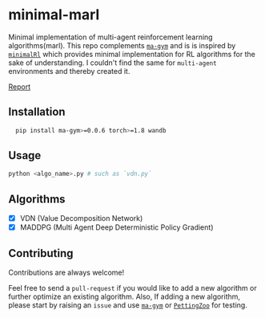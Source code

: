 # minimal-marl

Minimal implementation of multi-agent reinforcement learning algorithms(marl). This repo
complements [`ma-gym`](https://github.com/koulanurag/ma-gym) and is is inspired
by [`minimalRl`](https://github.com/seungeunrho/minimalRL) which provides minimal implementation for RL algorithms for
the sake of understanding. I couldn't find the same for  `multi-agent` environments and thereby created it.

[Report](https://wandb.ai/koulanurag/minimal-marl/reports/Minimal-Marl--Vmlldzo4MzM2MDc?accessToken=vy6dydemfdvekct02pevp3girjvb0tnt1ou2acb2h0fl478hdjqqu8ydbco6uz38)

## Installation

```bash 
  pip install ma-gym>=0.0.6 torch>=1.8 wandb
```

## Usage

```bash
python <algo_name>.py # such as `vdn.py`
```

## Algorithms

- [x] VDN (Value Decomposition Network)
- [x] MADDPG (Multi Agent Deep Deterministic Policy Gradient)

## Contributing

Contributions are always welcome!

Feel free to send a `pull-request` if you would like to add a new algorithm or further optimize an existing algorithm.
Also, If adding a new algorithm, please start by raising an `issue` and
use [`ma-gym`](https://github.com/koulanurag/ma-gym) or
[`PettingZoo`](https://github.com/PettingZoo-Team/PettingZoo) for testing.


